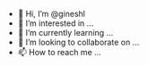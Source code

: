 - 👋 Hi, I’m @gineshl
- 👀 I’m interested in ...
- 🌱 I’m currently learning ...
- 💞️ I’m looking to collaborate on ...
- 📫 How to reach me ...

<!---
gineshl/gineshl is a ✨ special ✨ repository because its `README.md` (this file) appears on your GitHub profile.
You can click the Preview link to take a look at your changes.
--->
